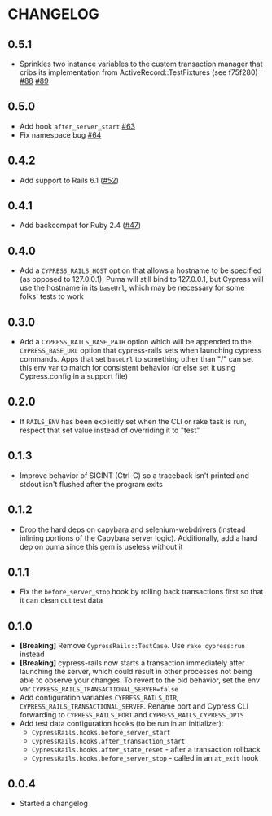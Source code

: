 # CHANGELOG

## 0.5.1

* Sprinkles two instance variables to the custom transaction manager that cribs
  its implementation from ActiveRecord::TestFixtures (see f75f280)
  [#88](https://github.com/testdouble/cypress-rails/issues/88)
  [#89](https://github.com/testdouble/cypress-rails/pull/89)

## 0.5.0

* Add hook `after_server_start`
  [#63](https://github.com/testdouble/cypress-rails/pull/63)
* Fix namespace bug
  [#64](https://github.com/testdouble/cypress-rails/pull/64)

## 0.4.2

* Add support to Rails 6.1 ([#52](https://github.com/testdouble/cypress-rails/issue/52))

## 0.4.1

* Add backcompat for Ruby 2.4
  ([#47](https://github.com/testdouble/cypress-rails/pull/47))

## 0.4.0

* Add a `CYPRESS_RAILS_HOST` option that allows a hostname to be specified (as
opposed to 127.0.0.1). Puma will still bind to 127.0.0.1, but Cypress will use
the hostname in its `baseUrl`, which may be necessary for some folks' tests to
work

## 0.3.0

* Add a `CYPRESS_RAILS_BASE_PATH` option which will be appended to the
  `CYPRESS_BASE_URL` option that cypress-rails sets when launching cypress
  commands. Apps that set `baseUrl` to something other than "/" can set this env
  var to match for consistent behavior (or else set it using Cypress.config in a
  support file)

## 0.2.0

* If `RAILS_ENV` has been explicitly set when the CLI or rake task is run,
respect that set value instead of overriding it to "test"

## 0.1.3

* Improve behavior of SIGINT (Ctrl-C) so a traceback isn't printed and stdout
  isn't flushed after the program exits

## 0.1.2

* Drop the hard deps on capybara and selenium-webdrivers (instead inlining
  portions of the Capybara server logic). Additionally, add a hard dep on puma
  since this gem is useless without it

## 0.1.1

* Fix the `before_server_stop` hook by rolling back transactions first so that
  it can clean out test data

## 0.1.0

* **[Breaking]** Remove `CypressRails::TestCase`. Use `rake cypress:run` instead
* **[Breaking]** cypress-rails now starts a transaction immediately after
  launching the server, which could result in other processes not being able
  to observe your changes. To revert to the old behavior, set the env var
  `CYPRESS_RAILS_TRANSACTIONAL_SERVER=false`
* Add configuration variables `CYPRESS_RAILS_DIR`,
  `CYPRESS_RAILS_TRANSACTIONAL_SERVER`. Rename port and Cypress CLI forwarding
  to `CYPRESS_RAILS_PORT` and `CYPRESS_RAILS_CYPRESS_OPTS`
* Add test data configuration hooks (to be run in an initializer):
  * `CypressRails.hooks.before_server_start`
  * `CypressRails.hooks.after_transaction_start`
  * `CypressRails.hooks.after_state_reset` - after a transaction rollback
  * `CypressRails.hooks.before_server_stop` - called in an `at_exit` hook

## 0.0.4

* Started a changelog
